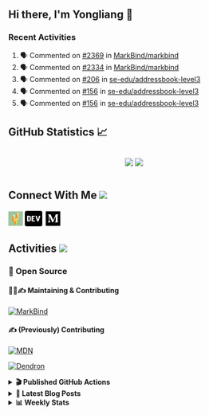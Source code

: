 ## Hi there, I'm Yongliang 👋

### Recent Activities

<!--START_SECTION:activity-->
1. 🗣 Commented on [#2369](https://github.com/MarkBind/markbind/pull/2369#issuecomment-1720325308) in [MarkBind/markbind](https://github.com/MarkBind/markbind)
2. 🗣 Commented on [#2334](https://github.com/MarkBind/markbind/issues/2334#issuecomment-1717493237) in [MarkBind/markbind](https://github.com/MarkBind/markbind)
3. 🗣 Commented on [#206](https://github.com/se-edu/addressbook-level3/pull/206#issuecomment-1714179931) in [se-edu/addressbook-level3](https://github.com/se-edu/addressbook-level3)
4. 🗣 Commented on [#156](https://github.com/se-edu/addressbook-level3/pull/156#issuecomment-1713946377) in [se-edu/addressbook-level3](https://github.com/se-edu/addressbook-level3)
5. 🗣 Commented on [#156](https://github.com/se-edu/addressbook-level3/pull/156#issuecomment-1712965914) in [se-edu/addressbook-level3](https://github.com/se-edu/addressbook-level3)
<!--END_SECTION:activity-->

## GitHub Statistics :chart_with_upwards_trend:
<div align="center">
<div style="display: flex; align-items: center; justify-content: center;">

[![](https://github-readme-stats-tlylt.vercel.app/api?username=tlylt&show_icons=true&theme=tokyonight&hide_border=true&locale=en)](https://github.com/tlylt)
[![](https://github-readme-streak-stats.herokuapp.com/?user=tlylt&theme=tokyonight&hide_border=true)](https://github.com/tlylt)
</div>
</div>

## Connect With Me <img src="https://media.giphy.com/media/2wh5K5yE3ulp3xgYcG/giphy-downsized.gif" width="30">

<a href="https://www.yongliangliu.com/" target="_blank"><img align="center" src="static/site-icon.png" alt="yongliangliu.com" height="29" width="29" /></a>
<a href="https://dev.to/tlylt" target="_blank"><img align="center" src="static/dev-badge.svg" alt="dev.to/tlylt" height="35" width="35" /></a>
<a href="https://tlylt.medium.com" target="_blank"><img align="center" src="static/medium.png" alt="tlylt.medium.com" height="35" width="35" /></a>

## Activities <img src="https://media.giphy.com/media/WUlplcMpOCEmTGBtBW/giphy.gif" width="30">

### 🔭 Open Source

#### 👷‍♂️✍️ Maintaining & Contributing
[![MarkBind](https://github-readme-stats-tlylt.vercel.app/api/pin/?username=markbind&repo=markbind)](https://github.com/MarkBind/markbind)

#### ✍️ (Previously) Contributing
[![MDN](https://github-readme-stats-tlylt.vercel.app/api/pin/?username=mdn&repo=content)](https://github.com/mdn/content/issues?q=is%3Aopen+involves%3A%40me+sort%3Aupdated-desc)

[![Dendron](https://github-readme-stats-tlylt.vercel.app/api/pin/?username=dendronhq&repo=dendron)](https://github.com/dendronhq/dendron/issues?q=is%3Aopen+involves%3A%40me+sort%3Aupdated-desc)

<details>
<summary> <b>🎬 Published GitHub Actions </b> </summary>

[![install-graphviz](https://github-readme-stats-tlylt.vercel.app/api/pin/?username=tlylt&repo=install-graphviz)](https://github.com/tlylt/install-graphviz)

[![reposense-action](https://github-readme-stats-tlylt.vercel.app/api/pin/?username=tlylt&repo=reposense-action)](https://github.com/tlylt/reposense-action)

[![markbin-action](https://github-readme-stats-tlylt.vercel.app/api/pin/?username=markbind&repo=markbind-action)](https://github.com/MarkBind/markbind-action)

</details>

<details>
<summary> <b>📕 Latest Blog Posts</b> </summary>

<!-- BLOG-POST-LIST:START -->
- [End of Year 3 Sem 2](https://yongliangliu.com/blog/end-of-year-3-sem-2)
- [Deploy a ChatGPT API Server in no time](https://yongliangliu.com/blog/chatgpt-nextjs-server)
- [Creating a regex-based Markdown parser in TypeScript](https://yongliangliu.com/blog/rmark)
- [Create VSCode Snippets for Markdown Blog Workflows](https://yongliangliu.com/blog/vscode-snippets)
- [Brag Doc 2023](https://yongliangliu.com/blog/brag-doc-2023)
<!-- BLOG-POST-LIST:END -->

</details>

<details>
<summary> <b>📊 Weekly Stats</b> </summary>

<!--START_SECTION:waka-->
![Code Time](http://img.shields.io/badge/Code%20Time-1%2C129%20hrs%209%20mins-blue)

**🐱 My GitHub Data** 

> 📦 654.6 kB Used in GitHub's Storage 
 > 
> 🏆 1,512 Contributions in the Year 2023
 > 
> 🚫 Not Opted to Hire
 > 
> 📜 174 Public Repositories 
 > 
> 🔑 40 Private Repositories 
 > 
**I'm an Early 🐤** 

```text
🌞 Morning                3917 commits        ███████░░░░░░░░░░░░░░░░░░   29.35 % 
🌆 Daytime                3582 commits        ███████░░░░░░░░░░░░░░░░░░   26.84 % 
🌃 Evening                4957 commits        █████████░░░░░░░░░░░░░░░░   37.14 % 
🌙 Night                  890 commits         ██░░░░░░░░░░░░░░░░░░░░░░░   06.67 % 
```
📅 **I'm Most Productive on Wednesday** 

```text
Monday                   1749 commits        ███░░░░░░░░░░░░░░░░░░░░░░   13.11 % 
Tuesday                  1928 commits        ████░░░░░░░░░░░░░░░░░░░░░   14.45 % 
Wednesday                2152 commits        ████░░░░░░░░░░░░░░░░░░░░░   16.12 % 
Thursday                 1674 commits        ███░░░░░░░░░░░░░░░░░░░░░░   12.54 % 
Friday                   1721 commits        ███░░░░░░░░░░░░░░░░░░░░░░   12.90 % 
Saturday                 2042 commits        ████░░░░░░░░░░░░░░░░░░░░░   15.30 % 
Sunday                   2080 commits        ████░░░░░░░░░░░░░░░░░░░░░   15.59 % 
```


📊 **This Week I Spent My Time On** 

```text
🕑︎ Time Zone: Asia/Singapore

💬 Programming Languages: 
Markdown                 2 hrs 26 mins       ████████████████████░░░░░   81.22 % 
YAML                     13 mins             ██░░░░░░░░░░░░░░░░░░░░░░░   07.71 % 
TypeScript               7 mins              █░░░░░░░░░░░░░░░░░░░░░░░░   04.38 % 
JSON                     6 mins              █░░░░░░░░░░░░░░░░░░░░░░░░   03.66 % 
JavaScript               2 mins              ░░░░░░░░░░░░░░░░░░░░░░░░░   01.38 % 
```


 Last Updated on 16/09/2023 00:43:03 UTC
<!--END_SECTION:waka-->

</details>
